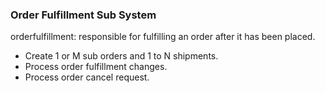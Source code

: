 ### Order Fulfillment Sub System
orderfulfillment: responsible for fulfilling an order after it has been placed.
- Create 1 or M sub orders and 1 to N shipments.
- Process order fulfillment changes.
- Process order cancel request.